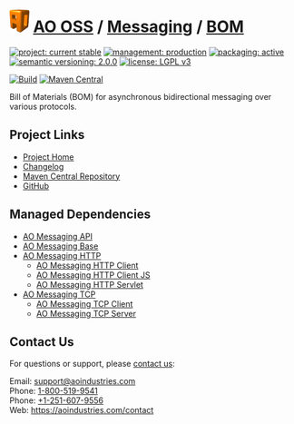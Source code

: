 # [<img src="ao-logo.png" alt="AO Logo" width="35" height="40">](https://github.com/aoindustries) [AO OSS](https://github.com/aoindustries/ao-oss) / [Messaging](https://github.com/aoindustries/ao-messaging) / [BOM](https://github.com/aoindustries/ao-messaging-bom)

[![project: current stable](https://oss.aoapps.com/ao-badges/project-current-stable.svg)](https://aoindustries.com/life-cycle#project-current-stable)
[![management: production](https://oss.aoapps.com/ao-badges/management-production.svg)](https://aoindustries.com/life-cycle#management-production)
[![packaging: active](https://oss.aoapps.com/ao-badges/packaging-active.svg)](https://aoindustries.com/life-cycle#packaging-active)  
[![semantic versioning: 2.0.0](https://oss.aoapps.com/ao-badges/semver-2.0.0.svg)](http://semver.org/spec/v2.0.0.html)
[![license: LGPL v3](https://oss.aoapps.com/ao-badges/license-lgpl-3.0.svg)](https://www.gnu.org/licenses/lgpl-3.0)

[![Build](https://github.com/aoindustries/ao-messaging-bom/workflows/Build/badge.svg?branch=master)](https://github.com/aoindustries/ao-messaging-bom/actions?query=workflow%3ABuild)
[![Maven Central](https://maven-badges.herokuapp.com/maven-central/com.aoapps/ao-messaging-bom/badge.svg)](https://maven-badges.herokuapp.com/maven-central/com.aoapps/ao-messaging-bom)

Bill of Materials (BOM) for asynchronous bidirectional messaging over various protocols.

## Project Links
* [Project Home](https://oss.aoapps.com/messaging/bom/)
* [Changelog](https://oss.aoapps.com/messaging/bom/changelog)
* [Maven Central Repository](https://search.maven.org/artifact/com.aoapps/ao-messaging-bom)
* [GitHub](https://github.com/aoindustries/ao-messaging-bom)

## Managed Dependencies
* [AO Messaging API](https://github.com/aoindustries/ao-messaging-api)
* [AO Messaging Base](https://github.com/aoindustries/ao-messaging-base)
* [AO Messaging HTTP](https://github.com/aoindustries/ao-messaging-http)
    * [AO Messaging HTTP Client](https://github.com/aoindustries/ao-messaging-http-client)
    * [AO Messaging HTTP Client JS](https://github.com/aoindustries/ao-messaging-http-client-js)
    * [AO Messaging HTTP Servlet](https://github.com/aoindustries/ao-messaging-http-servlet)
* [AO Messaging TCP](https://github.com/aoindustries/ao-messaging-tcp)
    * [AO Messaging TCP Client](https://github.com/aoindustries/ao-messaging-tcp-client)
    * [AO Messaging TCP Server](https://github.com/aoindustries/ao-messaging-tcp-server)

## Contact Us
For questions or support, please [contact us](https://aoindustries.com/contact):

Email: [support@aoindustries.com](mailto:support@aoindustries.com)  
Phone: [1-800-519-9541](tel:1-800-519-9541)  
Phone: [+1-251-607-9556](tel:+1-251-607-9556)  
Web: https://aoindustries.com/contact
